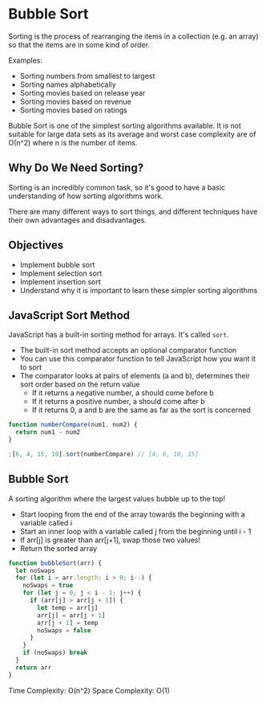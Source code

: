# Bubble Sort

Sorting is the process of rearranging the items in a collection (e.g. an array) so that the items are in some kind of order.

Examples:

- Sorting numbers from smallest to largest
- Sorting names alphabetically
- Sorting movies based on release year
- Sorting movies based on revenue
- Sorting movies based on ratings

Bubble Sort is one of the simplest sorting algorithms available. It is not suitable for large data sets as its average and worst case complexity are of Ο(n^2) where n is the number of items.

## Why Do We Need Sorting?

Sorting is an incredibly common task, so it's good to have a basic understanding of how sorting algorithms work.

There are many different ways to sort things, and different techniques have their own advantages and disadvantages.

## Objectives

- Implement bubble sort
- Implement selection sort
- Implement insertion sort
- Understand why it is important to learn these simpler sorting algorithms

## JavaScript Sort Method

JavaScript has a built-in sorting method for arrays. It's called `sort`.

- The built-in sort method accepts an optional comparator function
- You can use this comparator function to tell JavaScript how you want it to sort
- The comparator looks at pairs of elements (a and b), determines their sort order based on the return value
  - If it returns a negative number, a should come before b
  - If it returns a positive number, a should come after b
  - If it returns 0, a and b are the same as far as the sort is concerned

```javascript
function numberCompare(num1, num2) {
  return num1 - num2
}

;[6, 4, 15, 10].sort(numberCompare) // [4, 6, 10, 15]
```

## Bubble Sort

A sorting algorithm where the largest values bubble up to the top!

- Start looping from the end of the array towards the beginning with a variable called i
- Start an inner loop with a variable called j from the beginning until i - 1
- If arr[j] is greater than arr[j+1], swap those two values!
- Return the sorted array

```javascript
function bubbleSort(arr) {
  let noSwaps
  for (let i = arr.length; i > 0; i--) {
    noSwaps = true
    for (let j = 0; j < i - 1; j++) {
      if (arr[j] > arr[j + 1]) {
        let temp = arr[j]
        arr[j] = arr[j + 1]
        arr[j + 1] = temp
        noSwaps = false
      }
    }
    if (noSwaps) break
  }
  return arr
}
```

Time Complexity: O(n^2)
Space Complexity: O(1)
